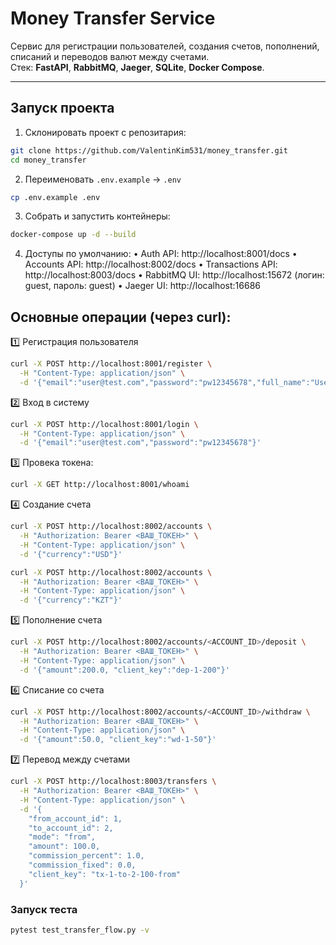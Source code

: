 # Money Transfer Service

Сервис для регистрации пользователей, создания счетов, пополнений, списаний и переводов валют между счетами.  
Стек: **FastAPI**, **RabbitMQ**, **Jaeger**, **SQLite**, **Docker Compose**.

---

## Запуск проекта

1. Склонировать проект с репозитария:
```bash
git clone https://github.com/ValentinKim531/money_transfer.git
cd money_transfer
````


2. Переименовать `.env.example` → `.env`  
```bash
cp .env.example .env
```

3. Собрать и запустить контейнеры:
```bash
docker-compose up -d --build
```

4. Доступы по умолчанию:
	•	Auth API: http://localhost:8001/docs
	•	Accounts API: http://localhost:8002/docs
	•	Transactions API: http://localhost:8003/docs
	•	RabbitMQ UI: http://localhost:15672 (логин: guest, пароль: guest)
	•	Jaeger UI: http://localhost:16686


## Основные операции (через curl):

1️⃣ Регистрация пользователя
```bash
curl -X POST http://localhost:8001/register \
  -H "Content-Type: application/json" \
  -d '{"email":"user@test.com","password":"pw12345678","full_name":"User Test"}'
```

2️⃣ Вход в систему
```bash
curl -X POST http://localhost:8001/login \
  -H "Content-Type: application/json" \
  -d '{"email":"user@test.com","password":"pw12345678"}'
```

3️⃣ Провека токена:
```bash
curl -X GET http://localhost:8001/whoami
```


4️⃣ Создание счета
```bash
curl -X POST http://localhost:8002/accounts \
  -H "Authorization: Bearer <ВАШ_ТОКЕН>" \
  -H "Content-Type: application/json" \
  -d '{"currency":"USD"}'
````

```bash  
curl -X POST http://localhost:8002/accounts \
  -H "Authorization: Bearer <ВАШ_ТОКЕН>" \
  -H "Content-Type: application/json" \
  -d '{"currency":"KZT"}'
```

5️⃣ Пополнение счета
```bash
curl -X POST http://localhost:8002/accounts/<ACCOUNT_ID>/deposit \
  -H "Authorization: Bearer <ВАШ_ТОКЕН>" \
  -H "Content-Type: application/json" \
  -d '{"amount":200.0, "client_key":"dep-1-200"}'
```

6️⃣ Списание со счета
```bash
curl -X POST http://localhost:8002/accounts/<ACCOUNT_ID>/withdraw \
  -H "Authorization: Bearer <ВАШ_ТОКЕН>" \
  -H "Content-Type: application/json" \
  -d '{"amount":50.0, "client_key":"wd-1-50"}'
```

7️⃣ Перевод между счетами
```bash
curl -X POST http://localhost:8003/transfers \
  -H "Authorization: Bearer <ВАШ_ТОКЕН>" \
  -H "Content-Type: application/json" \
  -d '{
    "from_account_id": 1,
    "to_account_id": 2,
    "mode": "from",
    "amount": 100.0,
    "commission_percent": 1.0,
    "commission_fixed": 0.0,
    "client_key": "tx-1-to-2-100-from"
  }'
```

### Запуск теста
```bash
pytest test_transfer_flow.py -v
```
